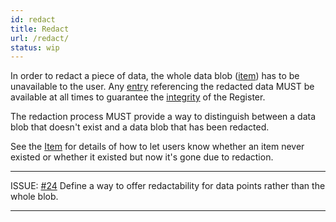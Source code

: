 ```yaml
---
id: redact
title: Redact
url: /redact/
status: wip
---
```


In order to redact a piece of data, the whole data blob
([item](/glossary/item/)) has to be unavailable to the user. Any
[entry](/glossary/entry/) referencing the redacted data MUST be available at
all times to guarantee the [integrity](/audit/) of the Register.

The redaction process MUST provide a way to distinguish between a data blob
that doesn't exist and a data blob that has been redacted.

See the [Item](/rest-api/items/) for details of how to let
users know whether an item never existed or whether it existed but now it's
gone due to redaction.

***
ISSUE: [#24](https://github.com/openregister/registers-rfcs/pull/24) Define a
way to offer redactability for data points rather than the whole blob.
***
